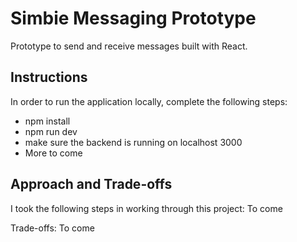 # Simbie Messaging Prototype

Prototype to send and receive messages built with React.

## Instructions

In order to run the application locally, complete the following steps:
* npm install
* npm run dev
* make sure the backend is running on localhost 3000
* More to come

## Approach and Trade-offs

I took the following steps in working through this project:
To come

Trade-offs:
To come
